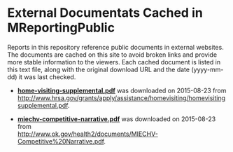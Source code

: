 External Documentats Cached in MReportingPublic
================

Reports in this repository reference public documents in external websites.  The documents are cached on this site to avoid broken links and provide more stable information to the viewers.  Each cached document is listed in this text file, along with the original download URL and the date (yyyy-mm-dd) it was last checked.

* **[home-visiting-supplemental.pdf](home-visiting-supplemental.pdf)** was downloaded on 2015-08-23 from <br/>http://www.hrsa.gov/grants/apply/assistance/homevisiting/homevisitingsupplemental.pdf.

* **[miechv-competitive-narrative.pdf](miechv-competitive-narrative.pdf)** was downloaded on 2015-08-23 from <br/>http://www.ok.gov/health2/documents/MIECHV-Competitive%20Narrative.pdf.
